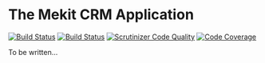 The Mekit CRM Application
===========================

[![Build Status](https://travis-ci.org/adamjakab/mekit-crm-application.svg?branch=1.0)](https://travis-ci.org/adamjakab/mekit-crm-application)
[![Build Status](https://scrutinizer-ci.com/g/adamjakab/mekit-crm-application/badges/build.png?b=master)](https://scrutinizer-ci.com/g/adamjakab/mekit-crm-application/build-status/master)
[![Scrutinizer Code Quality](https://scrutinizer-ci.com/g/adamjakab/mekit-crm-application/badges/quality-score.png?b=master)](https://scrutinizer-ci.com/g/adamjakab/mekit-crm-application/?branch=master)
[![Code Coverage](https://scrutinizer-ci.com/g/adamjakab/mekit-crm-application/badges/coverage.png?b=master)](https://scrutinizer-ci.com/g/adamjakab/mekit-crm-application/?branch=master)

To be written...
